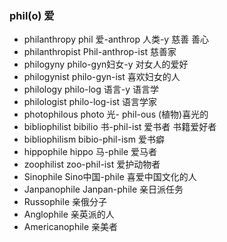 ### phil(o) 爱

- philanthropy phil 爱-anthrop 人类-y 慈善 善心
- philanthropist Phil-anthrop-ist 慈善家
- philogyny philo-gyn妇女-y  对女人的爱好
- philogynist philo-gyn-ist 喜欢妇女的人
- philology philo-log 语言-y 语言学
- philologist philo-log-ist 语言学家
- photophilous photo 光- phil-ous (植物)喜光的
- bibliophilist bibilio 书-phil-ist 爱书者 书籍爱好者
- bibliophilism bibio-phil-ism 爱书癖
- hippophile hippo 马-phile 爱马者
- zoophilist zoo-phil-ist 爱护动物者
- Sinophile Sino中国-phile 喜爱中国文化的人
- Janpanophile Janpan-phile 亲日派任务
- Russophile 亲俄分子
- Anglophile 亲英派的人
- Americanophile 亲美者